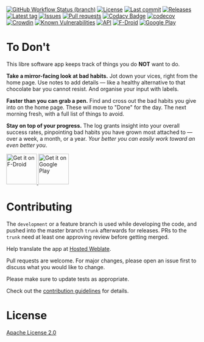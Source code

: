 [![GitHub Workflow Status (branch)](https://img.shields.io/github/workflow/status/Crazy-Marvin/ToDont/CI/development)](https://github.com/Crazy-Marvin/ToDont/actions)
[![License](https://img.shields.io/github/license/Crazy-Marvin/ToDont.svg)](https://github.com/Crazy-Marvin/ToDont/blob/development/LICENSE)
[![Last commit](https://img.shields.io/github/last-commit/Crazy-Marvin/ToDont.svg?style=flat)](https://github.com/Crazy-Marvin/ToDont/commits)
[![Releases](https://img.shields.io/github/downloads/Crazy-Marvin/ToDont/total.svg?style=flat)](https://github.com/Crazy-Marvin/ToDont/releases)
[![Latest tag](https://img.shields.io/github/tag/Crazy-Marvin/ToDont.svg?style=flat)](https://github.com/Crazy-Marvin/ToDont/tags)
[![Issues](https://img.shields.io/github/issues/Crazy-Marvin/ToDont.svg?style=flat)](https://github.com/Crazy-Marvin/ToDont/issues)
[![Pull requests](https://img.shields.io/github/issues-pr/Crazy-Marvin/ToDont.svg?style=flat)](https://github.com/Crazy-Marvin/ToDont/pulls)
[![Codacy Badge](https://app.codacy.com/project/badge/Grade/7dadc506c2df42a38c2ef733948f9492)](https://www.codacy.com/gh/Crazy-Marvin/ToDont/dashboard?utm_source=github.com&amp;utm_medium=referral&amp;utm_content=Crazy-Marvin/ToDont&amp;utm_campaign=Badge_Grade)
[![codecov](https://codecov.io/gh/Crazy-Marvin/ToDont/branch/master/graph/badge.svg)](https://codecov.io/gh/Crazy-Marvin/ToDont)
[![Crowdin](https://badges.crowdin.net/ToDont/localized.svg)](https://crowdin.com/project/ToDont)
[![Known Vulnerabilities](https://snyk.io/test/github/Crazy-Marvin/ToDont/badge.svg?targetFile=app%2Fbuild.gradle)](https://snyk.io/test/github/Crazy-Marvin/ToDont?targetFile=app%2Fbuild.gradle)
[![API](https://img.shields.io/badge/API-19%2B-brightgreen.svg?style=flat)](https://android-arsenal.com/api?level=19)
[![F-Droid](https://img.shields.io/f-droid/v/rocks.poopjournal.todont.svg)](https://f-droid.org/en/packages/rocks.poopjournal.todont/)
[![Google Play](https://badgen.net/badge/icon/googleplay?icon=googleplay&label)](https://play.google.com/store/apps/details?id=rocks.poopjournal.todont)

# To Don't

This libre software app keeps track of things you do __NOT__ want to do.

<b>Take a mirror-facing look at bad habits.</b> Jot down your vices, right from the home page. Use notes to add details — like a healthy alternative to that chocolate bar you cannot resist. And organise your input with labels.

<b>Faster than you can grab a pen.</b> Find  and cross out the bad habits you give into on the home page. These will move to "Done" for the day. The next morning fresh, with a full list of things to avoid.

<b>Stay on top of your progress.</b> The log grants insight into your overall success rates, pinpointing bad habits you have grown most attached to — over a week, a month, or a year. _Your better you can easily work toward an even better you_.

<a href="https://f-droid.org/packages/rocks.poopjournal.todont/">
    <img alt="Get it on F-Droid"
        height="80"
        src="https://user-images.githubusercontent.com/15004217/36919296-19b8524e-1e5d-11e8-8962-48463b1cec8a.png" />
        </a>
<a href="https://play.google.com/store/apps/details?id=rocks.poopjournal.todont">
    <img alt="Get it on Google Play"
        height="80"
        src="https://user-images.githubusercontent.com/15004217/36810046-fa306856-1cc9-11e8-808e-6eb8a81783c7.png" />
        </a>

# Contributing

The ```development``` or a feature branch is used while developing the code, and pushed into the master branch ```trunk``` afterwards for releases.
PRs to the ```trunk``` need at least one approving review before getting merged.

Help translate the app at [Hosted Weblate](https://hosted.weblate.org/engage/todont/).

Pull requests are welcome. For major changes, please open an issue first to discuss what you would like to change.

Please make sure to update tests as appropriate.

Check out the [contribution guidelines](https://github.com/Crazy-Marvin/ToDont/blob/trunk/.github/CONTRIBUTING.md) for details.

# License

[Apache License 2.0](https://www.apache.org/licenses/LICENSE-2.0)
